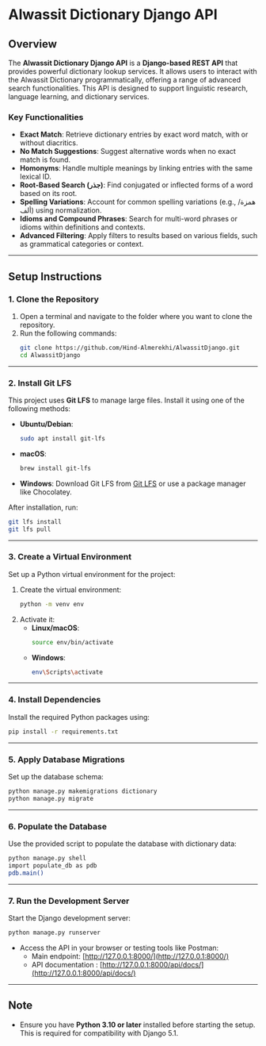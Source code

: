 # Alwassit Dictionary Django API

## Overview

The **Alwassit Dictionary Django API** is a **Django-based REST API** that provides powerful dictionary lookup services. It allows users to interact with the Alwassit Dictionary programmatically, offering a range of advanced search functionalities. This API is designed to support linguistic research, language learning, and dictionary services.

### **Key Functionalities**
- **Exact Match**: Retrieve dictionary entries by exact word match, with or without diacritics.
- **No Match Suggestions**: Suggest alternative words when no exact match is found.
- **Homonyms**: Handle multiple meanings by linking entries with the same lexical ID.
- **Root-Based Search (جذر)**: Find conjugated or inflected forms of a word based on its root.
- **Spelling Variations**: Account for common spelling variations (e.g., همزة/ألف) using normalization.
- **Idioms and Compound Phrases**: Search for multi-word phrases or idioms within definitions and contexts.
- **Advanced Filtering**: Apply filters to results based on various fields, such as grammatical categories or context.

---

## Setup Instructions

### **1. Clone the Repository**
1. Open a terminal and navigate to the folder where you want to clone the repository.
2. Run the following commands:
   ```bash
   git clone https://github.com/Hind-Almerekhi/AlwassitDjango.git
   cd AlwassitDjango
   ```

---

### **2. Install Git LFS**
This project uses **Git LFS** to manage large files. Install it using one of the following methods:
- **Ubuntu/Debian**:
  ```bash
  sudo apt install git-lfs
  ```
- **macOS**:
  ```bash
  brew install git-lfs
  ```
- **Windows**:
  Download Git LFS from [Git LFS](https://git-lfs.github.com) or use a package manager like Chocolatey.

After installation, run:
```bash
git lfs install
git lfs pull
```

---

### **3. Create a Virtual Environment**
Set up a Python virtual environment for the project:
1. Create the virtual environment:
   ```bash
   python -m venv env
   ```
2. Activate it:
   - **Linux/macOS**:
     ```bash
     source env/bin/activate
     ```
   - **Windows**:
     ```bash
     env\Scripts\activate
     ```

---

### **4. Install Dependencies**
Install the required Python packages using:
```bash
pip install -r requirements.txt
```

---

### **5. Apply Database Migrations**
Set up the database schema:
```bash
python manage.py makemigrations dictionary
python manage.py migrate
```

---

### **6. Populate the Database**
Use the provided script to populate the database with dictionary data:
```bash
python manage.py shell
import populate_db as pdb
pdb.main()
```

---

### **7. Run the Development Server**
Start the Django development server:
```bash
python manage.py runserver
```

- Access the API in your browser or testing tools like Postman:
  - Main endpoint: [http://127.0.0.1:8000/](http://127.0.0.1:8000/)
  - API documentation : [http://127.0.0.1:8000/api/docs/](http://127.0.0.1:8000/api/docs/)

---

## Note
- Ensure you have **Python 3.10 or later** installed before starting the setup. This is required for compatibility with Django 5.1.